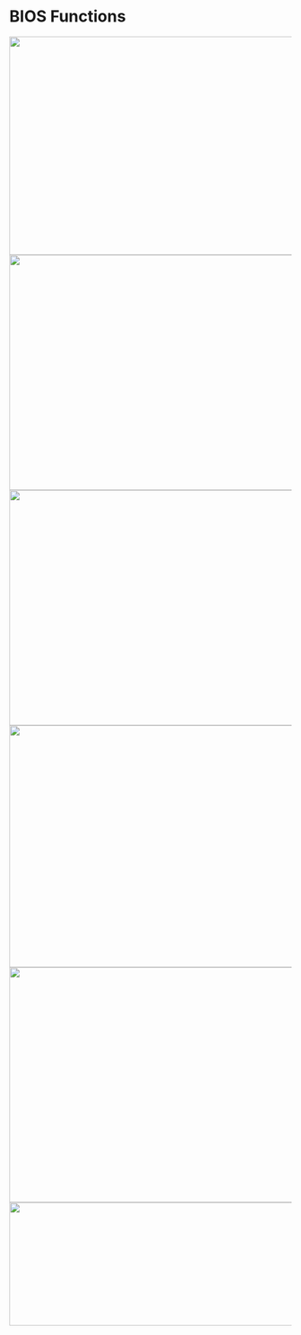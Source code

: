# BIOS Functions

<img src="https://user-images.githubusercontent.com/70441070/235289127-a5d1ab0d-04fd-4143-89d9-5680cbe0bf83.png" width="700" height="390">
<img src="https://user-images.githubusercontent.com/70441070/235289129-9a6acfb8-7236-4828-b709-1c35b114caf4.png" width="700" height="420">
<img src="https://user-images.githubusercontent.com/70441070/235289131-04ef3dda-2d0e-46cb-9857-ab8af618c2c0.png" width="700" height="420">
<img src="https://user-images.githubusercontent.com/70441070/235289132-ba4e5f1e-fe8c-41bf-a753-dd25f17071bf.png" width="700" height="432">
<img src="https://user-images.githubusercontent.com/70441070/235289357-a485dba3-607f-4877-87b9-ce337c121ac1.png" width="700" height="420">
<img src="https://user-images.githubusercontent.com/70441070/235289137-c5dd0fa4-1178-498a-92e3-5cbc73d09a9a.png" width="700" height="220">
